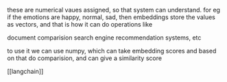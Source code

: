 these are numerical vaues assigned, so that system can understand.
for eg if the emotions are happy, normal, sad,
then embeddings store the values as vectors, and that is how it can do operations like

document comparision
search engine
recommendation systems, etc

to use it we can use numpy, which can take embedding scores and based on that do comparision, and can give a similarity score


[[langchain]]